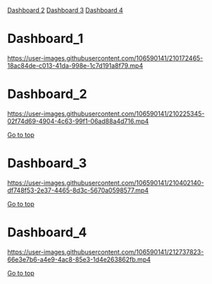 [Dashboard 2](#Dashboard_2)  [Dashboard 3](#Dashboard_3)  [Dashboard 4](#Dashboard_4)
# Dashboard_1


https://user-images.githubusercontent.com/106590141/210172465-18ac84de-c013-41da-998e-1c7d191a8f79.mp4
# Dashboard_2



https://user-images.githubusercontent.com/106590141/210225345-02f74d69-4904-4c63-99f1-06ad88a4d716.mp4 <br>

[Go to top](#Dashboard_1)<br>

# Dashboard_3



https://user-images.githubusercontent.com/106590141/210402140-df748f53-2e37-4465-8d3c-5670a0598577.mp4 <br>

[Go to top](#Dashboard_1)<br>
# Dashboard_4


https://user-images.githubusercontent.com/106590141/212737823-66e3e7b6-a4e9-4ac8-85e3-1d4e263862fb.mp4 <br>

[Go to top](#Dashboard_1)<br>








